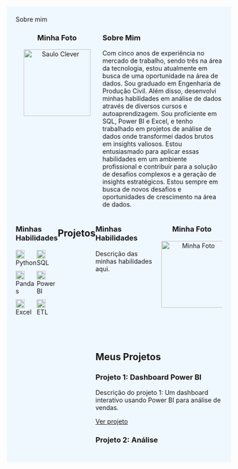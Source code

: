<div style="background-color: #f0f8ff; padding: 20px;">
Sobre mim
<div style="display: flex; justify-content: space-between;">
  
  <!-- Foto -->
  <div style="width: 40%; text-align: center;">
    <h3>Minha Foto</h3>
    <img src="https://via.placeholder.com/150" alt="Saulo Clever" width="150" height="150">
  </div>

  <!-- Descrição -->
  <div style="width: 58%;">
    <h3>Sobre Mim</h3>
    <p>
      Com cinco anos de experiência no mercado de trabalho, sendo três na área da tecnologia, estou atualmente em busca de uma oportunidade na área de dados. Sou graduado em Engenharia de Produção Civil. Além disso, desenvolvi minhas habilidades em análise de dados através de diversos cursos e autoaprendizagem. Sou proficiente em SQL, Power BI e Excel, e tenho trabalhado em projetos de análise de dados onde transformei dados brutos em insights valiosos. Estou entusiasmado para aplicar essas habilidades em um ambiente profissional e contribuir para a solução de desafios complexos e a geração de insights estratégicos.
      Estou sempre em busca de novos desafios e oportunidades de crescimento na área de dados.
    </p>
  </div>
  
</div>



<div style="display: flex; justify-content: space-between;">
  
  <!-- Quadrado de Habilidades -->
  <div style="width: 48%;">
    <h3>Minhas Habilidades</h3>
    <div style="display: flex; flex-wrap: wrap;">
      <div style="width: 50%; margin-bottom: 10px;">
        <img src="https://img.icons8.com/color/48/000000/python.png" width="20"/> Python
      </div>
      <div style="width: 50%; margin-bottom: 10px;">
        <img src="https://img.icons8.com/ios-filled/50/000000/sql.png" width="20"/> SQL
      </div>
      <div style="width: 50%; margin-bottom: 10px;">
        <img src="https://img.icons8.com/color/48/000000/pandas.png" width="20"/> Pandas
      </div>
      <div style="width: 50%; margin-bottom: 10px;">
        <img src="https://img.icons8.com/color/48/000000/power-bi.png" width="20"/> Power BI
      </div>
      <div style="width: 50%; margin-bottom: 10px;">
        <img src="https://img.icons8.com/color/48/000000/microsoft-excel-2019--v1.png" width="20"/> Excel
      </div>
      <div style="width: 50%; margin-bottom: 10px;">
        <img src="https://img.icons8.com/color/48/000000/data-configuration.png" width="20"/> ETL
      </div>
    </div>
  </div>
<!-- Secção de Projetos -->
<h2>Projetos</h2>
<div style="display: flex; flex-wrap: wrap; gap: 20px;">
  <!-- Seção com Habilidades e Foto (lado a lado) -->
<div style="display: flex; justify-content: space-between;">
  <!-- Habilidades -->
  <div style="width: 48%;">
    <h3>Minhas Habilidades</h3>
    <p>Descrição das minhas habilidades aqui.</p>
  </div>

  <!-- Foto -->
  <div style="width: 48%; text-align: center;">
    <h3>Minha Foto</h3>
    <img src="https://via.placeholder.com/150" alt="Minha Foto" width="150" height="150">
  </div>
</div>

<!-- Separador entre seções -->
<hr>

<!-- Seção de Projetos (empilhada, vertical) -->
<div>
  <h2>Meus Projetos</h2>

  <!-- Projeto 1 -->
  <div style="margin-bottom: 20px;">
    <h3>Projeto 1: Dashboard Power BI</h3>
    <p>Descrição do projeto 1: Um dashboard interativo usando Power BI para análise de vendas.</p>
    <a href="https://link-para-projeto-1">Ver projeto</a>
  </div>

  <!-- Projeto 2 -->
  <div style="margin-bottom: 20px;">
    <h3>Projeto 2: Análise

</div>


